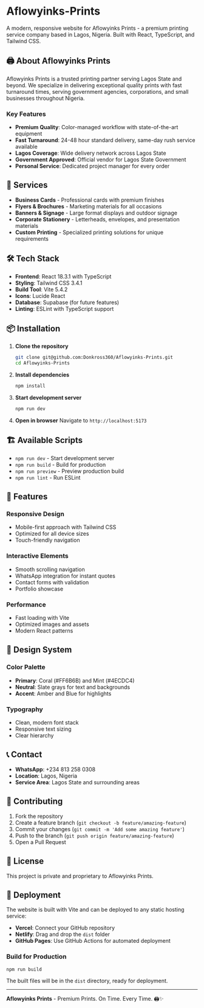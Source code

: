 # Aflowyinks-Prints

A modern, responsive website for Aflowyinks Prints - a premium printing service company based in Lagos, Nigeria. Built with React, TypeScript, and Tailwind CSS.

## 🖨️ About Aflowyinks Prints

Aflowyinks Prints is a trusted printing partner serving Lagos State and beyond. We specialize in delivering exceptional quality prints with fast turnaround times, serving government agencies, corporations, and small businesses throughout Nigeria.

### Key Features
- **Premium Quality**: Color-managed workflow with state-of-the-art equipment
- **Fast Turnaround**: 24-48 hour standard delivery, same-day rush service available
- **Lagos Coverage**: Wide delivery network across Lagos State
- **Government Approved**: Official vendor for Lagos State Government
- **Personal Service**: Dedicated project manager for every order

## 🚀 Services

- **Business Cards** - Professional cards with premium finishes
- **Flyers & Brochures** - Marketing materials for all occasions
- **Banners & Signage** - Large format displays and outdoor signage
- **Corporate Stationery** - Letterheads, envelopes, and presentation materials
- **Custom Printing** - Specialized printing solutions for unique requirements

## 🛠️ Tech Stack

- **Frontend**: React 18.3.1 with TypeScript
- **Styling**: Tailwind CSS 3.4.1
- **Build Tool**: Vite 5.4.2
- **Icons**: Lucide React
- **Database**: Supabase (for future features)
- **Linting**: ESLint with TypeScript support

## 📦 Installation

1. **Clone the repository**
   ```bash
   git clone git@github.com:Donkross360/Aflowyinks-Prints.git
   cd Aflowyinks-Prints
   ```

2. **Install dependencies**
   ```bash
   npm install
   ```

3. **Start development server**
   ```bash
   npm run dev
   ```

4. **Open in browser**
   Navigate to `http://localhost:5173`

## 🏗️ Available Scripts

- `npm run dev` - Start development server
- `npm run build` - Build for production
- `npm run preview` - Preview production build
- `npm run lint` - Run ESLint

## 📱 Features

### Responsive Design
- Mobile-first approach with Tailwind CSS
- Optimized for all device sizes
- Touch-friendly navigation

### Interactive Elements
- Smooth scrolling navigation
- WhatsApp integration for instant quotes
- Contact forms with validation
- Portfolio showcase

### Performance
- Fast loading with Vite
- Optimized images and assets
- Modern React patterns

## 🎨 Design System

### Color Palette
- **Primary**: Coral (#FF6B6B) and Mint (#4ECDC4)
- **Neutral**: Slate grays for text and backgrounds
- **Accent**: Amber and Blue for highlights

### Typography
- Clean, modern font stack
- Responsive text sizing
- Clear hierarchy

## 📞 Contact

- **WhatsApp**: +234 813 258 0308
- **Location**: Lagos, Nigeria
- **Service Area**: Lagos State and surrounding areas

## 🤝 Contributing

1. Fork the repository
2. Create a feature branch (`git checkout -b feature/amazing-feature`)
3. Commit your changes (`git commit -m 'Add some amazing feature'`)
4. Push to the branch (`git push origin feature/amazing-feature`)
5. Open a Pull Request

## 📄 License

This project is private and proprietary to Aflowyinks Prints.

## 🚀 Deployment

The website is built with Vite and can be deployed to any static hosting service:

- **Vercel**: Connect your GitHub repository
- **Netlify**: Drag and drop the `dist` folder
- **GitHub Pages**: Use GitHub Actions for automated deployment

### Build for Production
```bash
npm run build
```

The built files will be in the `dist` directory, ready for deployment.

---

**Aflowyinks Prints** - Premium Prints. On Time. Every Time. 🖨️✨
